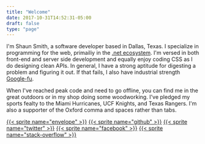 ```yaml
---
title: "Welcome"
date: 2017-10-31T14:52:31-05:00
draft: false
type: "page"
---
```


I'm Shaun Smith, a software developer based in Dallas, Texas.  I specialize in programming for the web, primailiy in the [.net ecosystem](https://www.microsoft.com/net).  I'm versed in both front-end and server side development and equally enjoy coding CSS as I do designing clean APIs.  In general, I have a strong aptitude for digesting a problem and figuring it out.  If that fails, I also have industrial strength [Google-fu](https://www.urbandictionary.com/define.php?term=google-fu).

When I've reached peak code and need to go offline, you can find me in the great outdoors or in my shop doing some woodworking.  I've pledged my sports fealty to the Miami Hurricanes, UCF Knights, and Texas Rangers.  I'm also a supporter of the Oxford comma and spaces rather than tabs.

<section class="social">
<a href="mailto:shaunsmith@disgone.com">{{< sprite name="envelope" >}}</a>
<a href="https://github.com/Disgone" class="gh">{{< sprite name="github" >}}</a>
<a href="https://twitter.com/disgone" class="twit">{{< sprite name="twitter" >}}</a>
<a href="https://www.facebook.com/the.shaun.smith" class="fb">{{< sprite name="facebook" >}}</a>
<a href="https://stackoverflow.com/users/253542" class="stack">{{< sprite name="stack-overflow" >}}</a>
</section>

